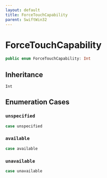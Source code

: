 ```yaml
---
layout: default
title: ForceTouchCapability
parent: SwiftWin32
---
```

# ForceTouchCapability

``` swift
public enum ForceTouchCapability: Int 
```

## Inheritance

`Int`

## Enumeration Cases

### `unspecified`

``` swift
case unspecified
```

### `available`

``` swift
case available
```

### `unavailable`

``` swift
case unavailable
```
